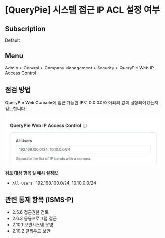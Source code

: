 # [QueryPie] 시스템 접근 IP ACL 설정 여부

## Subscription 
Default 

## Menu 
Admin > General > Company Management > Security > QueryPie Web IP Access Control

## 점검 방법 
QueryPie Web Console에 접근 가능한 IP로 0.0.0.0/0 이외의 값이 설정되어있는지 검토합니다. 

![QueryPie Web IP ACL - All Users](images/web-ip-acl-all-users.png)

**검토 대상 항목 및 예시 설정값**
- `All Users` : 192.168.100.0/24, 10.10.0.0/24

## 관련 통제 항목 (ISMS-P)
- 2.5.6 접근권한 검토
- 2.6.3 응용프로그램 접근
- 2.10.1 보안시스템 운영
- 2.10.2 클라우드 보안